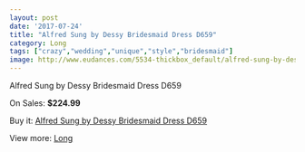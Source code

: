 ```yaml
---
layout: post
date: '2017-07-24'
title: "Alfred Sung by Dessy Bridesmaid Dress D659"
category: Long
tags: ["crazy","wedding","unique","style","bridesmaid"]
image: http://www.eudances.com/5534-thickbox_default/alfred-sung-by-dessy-bridesmaid-dress-d659.jpg
---
```

Alfred Sung by Dessy Bridesmaid Dress D659

On Sales: **$224.99**
<a href="https://www.eudances.com/en/long/1901-alfred-sung-by-dessy-bridesmaid-dress-d659.html"><amp-img layout="responsive" width="600" height="600" src="//www.eudances.com/5534-thickbox_default/alfred-sung-by-dessy-bridesmaid-dress-d659.jpg" alt="Alfred Sung by Dessy Bridesmaid Dress D659 0" /></a>
<a href="https://www.eudances.com/en/long/1901-alfred-sung-by-dessy-bridesmaid-dress-d659.html"><amp-img layout="responsive" width="600" height="600" src="//www.eudances.com/5535-thickbox_default/alfred-sung-by-dessy-bridesmaid-dress-d659.jpg" alt="Alfred Sung by Dessy Bridesmaid Dress D659 1" /></a>

Buy it: [Alfred Sung by Dessy Bridesmaid Dress D659](https://www.eudances.com/en/long/1901-alfred-sung-by-dessy-bridesmaid-dress-d659.html "Alfred Sung by Dessy Bridesmaid Dress D659")

View more: [Long](https://www.eudances.com/en/21-long "Long")